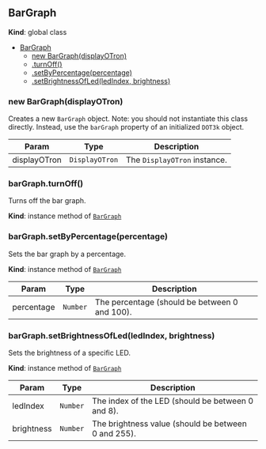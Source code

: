 <a name="BarGraph"></a>
## BarGraph
**Kind**: global class  

* [BarGraph](#BarGraph)
  * [new BarGraph(displayOTron)](#new_BarGraph_new)
  * [.turnOff()](#BarGraph+turnOff)
  * [.setByPercentage(percentage)](#BarGraph+setByPercentage)
  * [.setBrightnessOfLed(ledIndex, brightness)](#BarGraph+setBrightnessOfLed)

<a name="new_BarGraph_new"></a>
### new BarGraph(displayOTron)
Creates a new `BarGraph` object.
Note: you should not instantiate this class directly. Instead, use the `barGraph` property of an initialized `DOT3k` object.


| Param | Type | Description |
| --- | --- | --- |
| displayOTron | <code>DisplayOTron</code> | The `DisplayOTron` instance. |

<a name="BarGraph+turnOff"></a>
### barGraph.turnOff()
Turns off the bar graph.

**Kind**: instance method of <code>[BarGraph](#BarGraph)</code>  
<a name="BarGraph+setByPercentage"></a>
### barGraph.setByPercentage(percentage)
Sets the bar graph by a percentage.

**Kind**: instance method of <code>[BarGraph](#BarGraph)</code>  

| Param | Type | Description |
| --- | --- | --- |
| percentage | <code>Number</code> | The percentage (should be between 0 and 100). |

<a name="BarGraph+setBrightnessOfLed"></a>
### barGraph.setBrightnessOfLed(ledIndex, brightness)
Sets the brightness of a specific LED.

**Kind**: instance method of <code>[BarGraph](#BarGraph)</code>  

| Param | Type | Description |
| --- | --- | --- |
| ledIndex | <code>Number</code> | The index of the LED (should be between 0 and 8). |
| brightness | <code>Number</code> | The brightness value (should be between 0 and 255). |

